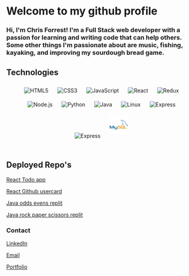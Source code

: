 <h1>Welcome to my github profile</h1>

<h3>Hi, I'm Chris Forrest! I'm a Full Stack web developer with a passion for learning and writing code that can help others. Some other things I'm passionate about are music, fishing, kayaking, and improving my sourdough bread game.</h3>

<h2>Technologies</h2>
<div align="center">  
<img style="margin: 10px" src="https://profilinator.rishav.dev/skills-assets/html5-original-wordmark.svg" alt="HTML5" height="50" />  
<img style="margin: 10px" src="https://profilinator.rishav.dev/skills-assets/css3-original-wordmark.svg" alt="CSS3" height="50" />  
<img style="margin: 10px" src="https://profilinator.rishav.dev/skills-assets/javascript-original.svg" alt="JavaScript" height="50" />  
<img style="margin: 10px" src="https://profilinator.rishav.dev/skills-assets/react-original-wordmark.svg" alt="React" height="50" />  
<img style="margin: 10px" src="https://profilinator.rishav.dev/skills-assets/redux-original.svg" alt="Redux" height="50" />  
<img style="margin: 10px" src="https://profilinator.rishav.dev/skills-assets/nodejs-original-wordmark.svg" alt="Node.js" height="50" />  
<img style="margin: 10px" src="https://profilinator.rishav.dev/skills-assets/python-original.svg" alt="Python" height="50" />  
<img style="margin: 10px" src="https://profilinator.rishav.dev/skills-assets/java-original-wordmark.svg" alt="Java" height="50" /> 
<img style="margin: 10px" src="https://profilinator.rishav.dev/skills-assets/linux-original.svg" alt="Linux" height="50" /> 
<img style="margin: 10px" src="https://profilinator.rishav.dev/skills-assets/express-original-wordmark.svg" alt="Express" height="50" />
<img style="margin: 10px" src="https://www.vectorlogo.zone/logos/getpostman/getpostman-icon.svg" alt="Express" height="50" />
<img style="margin: 10px" src="https://raw.githubusercontent.com/devicons/devicon/master/icons/mysql/mysql-original-wordmark.svg" alt="Msql" height="50" />
</div>
<br /> 

<h2>Deployed Repo's</h2>

[React Todo app](https://fervent-noyce-ff07a4.netlify.app/)
  
[React Github usercard](https://react-github-user-card-nine-fawn.vercel.app/)

[Java odds evens replit](https://repl.it/join/jgwhihyc-chrisforrest)

[Java rock paper scissors replit](https://replit.com/join/curasxjk-chrisforrest)

<h3>Contact</h3>

[LinkedIn](https://www.linkedin.com/in/chrisforrest737) 
                      
[Email](chrisforrest737@gmail.com)  
                                          
[Portfolio](https://cdf-portfolio.vercel.app/)

